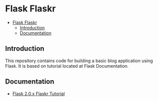 # Flask Flaskr

- [Flask Flaskr](#flask-flaskr)
  - [Introduction](#introduction)
  - [Documentation](#documentation)

## Introduction

This repository contains code for building a basic blog application using Flask. It is based on tutorial located at Flask Documentation.

## Documentation

- [Flask 2.0.x Flaskr Tutorial](https://flask.palletsprojects.com/en/2.0.x/tutorial/)

